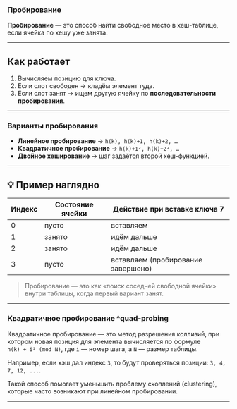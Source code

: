### Пробирование

**Пробирование** — это способ найти свободное место в хеш-таблице, если ячейка по хешу уже занята.

---

## Как работает
1. Вычисляем позицию для ключа.
2. Если слот свободен → кладём элемент туда.
3. Если слот занят → ищем другую ячейку по **последовательности пробирования**.

---
### Варианты пробирования
- **Линейное пробирование** → `h(k), h(k)+1, h(k)+2, …`
- **Квадратичное пробирование** → `h(k)+1², h(k)+2², …`
- **Двойное хеширование** → шаг задаётся второй хеш-функцией.

---

## 💡 Пример наглядно

| Индекс | Состояние ячейки | Действие при вставке ключа 7 |
|--------|-----------------|------------------------------|
| 0      | пусто           | вставляем                    |
| 1      | занято          | идём дальше                  |
| 2      | занято          | идём дальше                  |
| 3      | пусто           | вставляем (пробирование завершено) |

> Пробирование — это как «поиск соседней свободной ячейки» внутри таблицы, когда первый вариант занят.

---
###  Квадратичное пробирование ^quad-probing

Квадратичное пробирование — это метод разрешения коллизий, при котором новая позиция для элемента вычисляется по формуле  
`h(k) + i² (mod N)`, где `i` — номер шага, а `N` — размер таблицы.  

Например, если хэш дал индекс `3`, то будут проверяться позиции: `3, 4, 7, 12, ...`.  

Такой способ помогает уменьшить проблему скоплений (clustering), которые часто возникают при линейном пробировании. 

--- 
